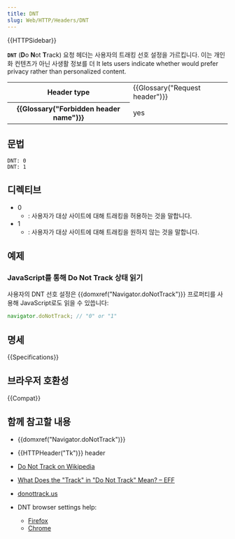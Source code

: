 ```yaml
---
title: DNT
slug: Web/HTTP/Headers/DNT
---
```


{{HTTPSidebar}}

**`DNT`** (**D**o **N**ot **T**rack) 요청 헤더는 사용자의 트래킹 선호 설정을 가르킵니다. 이는 개인화 컨텐츠가 아닌 사생활 정보를 더 It lets users indicate whether would prefer privacy rather than personalized content.

<table class="properties">
  <tbody>
    <tr>
      <th scope="row">Header type</th>
      <td>{{Glossary("Request header")}}</td>
    </tr>
    <tr>
      <th scope="row">{{Glossary("Forbidden header name")}}</th>
      <td>yes</td>
    </tr>
  </tbody>
</table>

## 문법

```
DNT: 0
DNT: 1
```

## 디렉티브

- 0
  - : 사용자가 대상 사이트에 대해 트래킹을 허용하는 것을 말합니다.
- 1
  - : 사용자가 대상 사이트에 대해 트래킹을 원하지 않는 것을 말합니다.

## 예제

### JavaScript를 통해 Do Not Track 상태 읽기

사용자의 DNT 선호 설정은 {{domxref("Navigator.doNotTrack")}} 프로퍼티를 사용해 JavaScript로도 읽을 수 있씁니다:

```js
navigator.doNotTrack; // "0" or "1"
```

## 명세

{{Specifications}}

## 브라우저 호환성

{{Compat}}

## 함께 참고할 내용

- {{domxref("Navigator.doNotTrack")}}
- {{HTTPHeader("Tk")}} header
- [Do Not Track on Wikipedia](https://en.wikipedia.org/wiki/Do_Not_Track)
- [What Does the "Track" in "Do Not Track" Mean? – EFF](https://www.eff.org/deeplinks/2011/02/what-does-track-do-not-track-mean)
- [donottrack.us](http://donottrack.us/)
- DNT browser settings help:

  - [Firefox](https://www.mozilla.org/en-US/firefox/dnt/)
  - [Chrome](https://support.google.com/chrome/answer/2790761)
